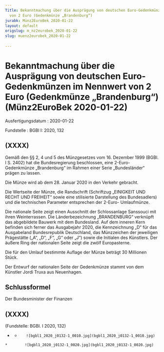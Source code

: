 ```yaml
---
Title: Bekanntmachung über die Ausprägung von deutschen Euro-Gedenkmünzen im Nennwert
  von 2 Euro (Gedenkmünze „Brandenburg“)
jurabk: Münz2EuroBek 2020-01-22
layout: default
origslug: m_nz2eurobek_2020-01-22
slug: muenz2eurobek_2020-01-22

---
```


# Bekanntmachung über die Ausprägung von deutschen Euro-Gedenkmünzen im Nennwert von 2 Euro (Gedenkmünze „Brandenburg“) (Münz2EuroBek 2020-01-22)

Ausfertigungsdatum
:   2020-01-22

Fundstelle
:   BGBl I: 2020, 132


## (XXXX)

Gemäß den §§ 2, 4 und 5 des Münzgesetzes vom 16. Dezember 1999 (BGBl.
I S. 2402) hat die Bundesregierung beschlossen, eine 2-Euro-
Gedenkmünze „Brandenburg“ im Rahmen einer Serie „Bundesländer“ prägen
zu lassen.

Die Münze wird ab dem 28. Januar 2020 in den Verkehr gebracht.

Die Wertseite der Münze, die Randschrift (Schriftzug „EINIGKEIT UND
RECHT UND FREIHEIT“ sowie eine stilisierte Darstellung des
Bundesadlers) und die technischen Parameter entsprechen der 2-Euro-
Umlaufmünze.

Die nationale Seite zeigt einen Ausschnitt der Schlossanlage Sanssouci
mit ihren Weinterrassen. Die Länderbezeichnung „BRANDENBURG“ verknüpft
das abgebildete Bauwerk mit dem Bundesland. Auf dem inneren Kern
befinden sich ferner das Ausgabejahr 2020, die Kennzeichnung „D“ für
das Ausgabeland Bundesrepublik Deutschland, das Münzzeichen der
jeweiligen Prägestätte („A“, „D“, „F“, „G“ oder
„J“) sowie              die Initialen des Künstlers. Der äußere Ring
der nationalen Seite zeigt die zwölf Europasterne.

Die für den Umlauf bestimmte Auflage der Münze beträgt 30 Millionen
Stück.

Der Entwurf der nationalen Seite der Gedenkmünze stammt von dem
Künstler Jordi Truxa aus Neuenhagen.


## Schlussformel

Der Bundesminister der Finanzen


## (XXXX)

(Fundstelle: BGBl. I 2020, 132)


*    *        ![bgbl1_2020_j0132-1_0010.jpg](bgbl1_2020_j0132-1_0010.jpg)
    *        ![bgbl1_2020_j0132-1_0020.jpg](bgbl1_2020_j0132-1_0020.jpg)


